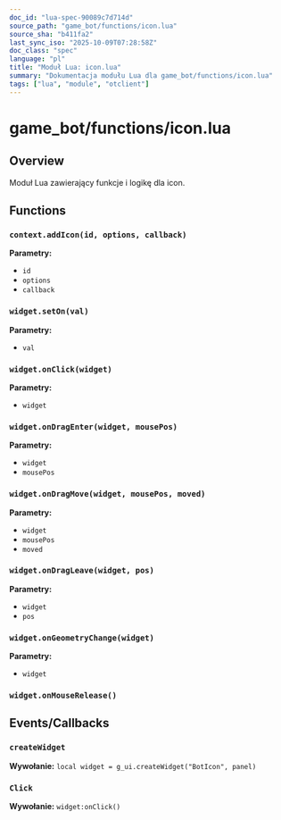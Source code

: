 ```yaml
---
doc_id: "lua-spec-90089c7d714d"
source_path: "game_bot/functions/icon.lua"
source_sha: "b411fa2"
last_sync_iso: "2025-10-09T07:28:58Z"
doc_class: "spec"
language: "pl"
title: "Moduł Lua: icon.lua"
summary: "Dokumentacja modułu Lua dla game_bot/functions/icon.lua"
tags: ["lua", "module", "otclient"]
---
```


# game_bot/functions/icon.lua

## Overview

Moduł Lua zawierający funkcje i logikę dla icon.

## Functions

### `context.addIcon(id, options, callback)`

**Parametry:**

- `id`
- `options`
- `callback`

### `widget.setOn(val)`

**Parametry:**

- `val`

### `widget.onClick(widget)`

**Parametry:**

- `widget`

### `widget.onDragEnter(widget, mousePos)`

**Parametry:**

- `widget`
- `mousePos`

### `widget.onDragMove(widget, mousePos, moved)`

**Parametry:**

- `widget`
- `mousePos`
- `moved`

### `widget.onDragLeave(widget, pos)`

**Parametry:**

- `widget`
- `pos`

### `widget.onGeometryChange(widget)`

**Parametry:**

- `widget`

### `widget.onMouseRelease()`

## Events/Callbacks

### `createWidget`

**Wywołanie:** `local widget = g_ui.createWidget("BotIcon", panel)`

### `Click`

**Wywołanie:** `widget:onClick()`
